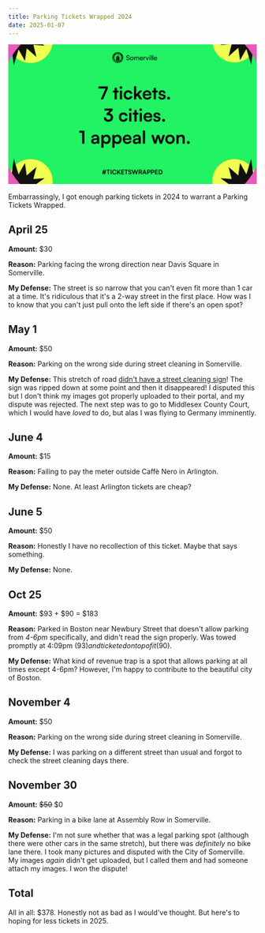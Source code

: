 ```yaml
---
title: Parking Tickets Wrapped 2024
date: 2025-01-07
---
```


![](../../assets/posts/parking24/wrapped.jpg)

Embarrassingly, I got enough parking tickets in 2024 to warrant a Parking Tickets Wrapped.

## April 25

**Amount:** $30

**Reason:** Parking facing the wrong direction near Davis Square in Somerville.

**My Defense:** The street is so narrow that you can't even fit more than 1 car at a time. It's ridiculous that it's a 2-way street in the first place. How was I to know that you can't just pull onto the left side if there's an open spot?

## May 1

**Amount:** $50

**Reason:** Parking on the wrong side during street cleaning in Somerville.

**My Defense:** This stretch of road [didn't have a street cleaning sign](/posts/parking24/IMG_5831.jpg)! The sign was ripped down at some point and then it disappeared! I disputed this but I don't think my images got properly uploaded to their portal, and my dispute was rejected. The next step was to go to Middlesex County Court, which I would have _loved_ to do, but alas I was flying to Germany imminently.

## June 4

**Amount:** $15

**Reason:** Failing to pay the meter outside Caffè Nero in Arlington.

**My Defense:** None. At least Arlington tickets are cheap?

## June 5

**Amount:** $50

**Reason:** Honestly I have no recollection of this ticket. Maybe that says something.

**My Defense:** None.

## Oct 25

**Amount:** $93 + $90 = $183

**Reason:** Parked in Boston near Newbury Street that doesn't allow parking from _4-6pm_ specifically, and didn't read the sign properly. Was towed promptly at 4:09pm ($93) and ticketed on top of it ($90).

**My Defense:** What kind of revenue trap is a spot that allows parking at all times except 4-6pm? However, I'm happy to contribute to the beautiful city of Boston.

## November 4

**Amount:** $50

**Reason:** Parking on the wrong side during street cleaning in Somerville.

**My Defense:** I was parking on a different street than usual and forgot to check the street cleaning days there.

## November 30

**Amount:** ~~$50~~ $0

**Reason:** Parking in a bike lane at Assembly Row in Somerville.

**My Defense:** I'm not sure whether that was a legal parking spot (although there were other cars in the same stretch), but there was _definitely_ no bike lane there. I took many pictures and disputed with the City of Somerville. My images _again_ didn't get uploaded, but I called them and had someone attach my images. I won the dispute!

## Total

All in all: $378. Honestly not as bad as I would've thought. But here's to hoping for less tickets in 2025.
